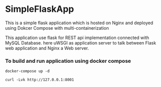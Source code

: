 # SimpleFlaskApp
This is a simple flask application which is hosted on Nginx and deployed using Dokcer Compose with multi-containerization

This application use flask for REST api implementation connected with MySQL Database. here uWSGI as application server to talk between Flask web application and Nginx a Web server.

### To build and run application using docker compose
```
docker-compose up -d

curl -Lvk http://127.0.0.1:8001
```
